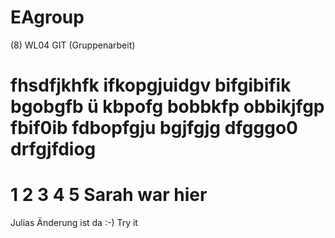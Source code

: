 # EAgroup
(8) WL04 GIT (Gruppenarbeit)

fhsdfjkhfk
ifkopgjuidgv
bifgibifik
bgobgfb ü
kbpofg
bobbkfp
obbikjfgp
fbif0ib
fdbopfgju
bgjfgjg
dfgggo0
drfgjfdiog
=======
1
2
3
4
5
Sarah war hier
=======
Julias Änderung ist da :-)
Try it

